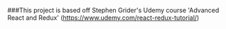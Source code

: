 ###This project is based off Stephen Grider's Udemy course 'Advanced React and Redux' (https://www.udemy.com/react-redux-tutorial/)
